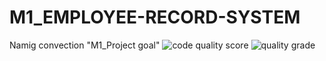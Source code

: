 # M1_EMPLOYEE-RECORD-SYSTEM
Namig convection "M1_Project goal"
![code quality score](https://api.codiga.io/project/32186/score/svg)
![quality grade](https://api.codiga.io/project/32186/status/svg)
